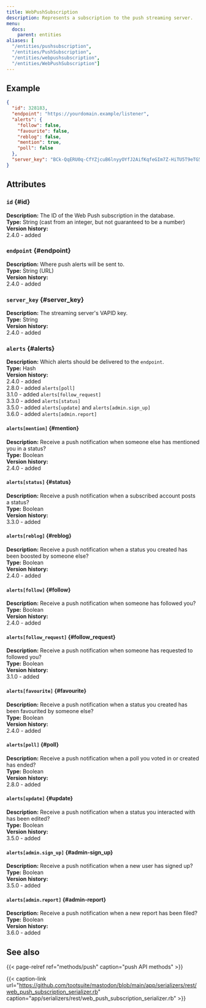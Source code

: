 ```yaml
---
title: WebPushSubscription
description: Represents a subscription to the push streaming server.
menu:
  docs:
    parent: entities
aliases: [
  "/entities/pushsubscription",
  "/entities/PushSubscription",
  "/entities/webpushsubscription",
  "/entities/WebPushSubscription"]
---
```


## Example

```json
{
  "id": 328183,
  "endpoint": "https://yourdomain.example/listener",
  "alerts": {
    "follow": false,
    "favourite": false,
    "reblog": false,
    "mention": true,
    "poll": false
  },
  "server_key": "BCk-QqERU0q-CfYZjcuB6lnyyOYfJ2AifKqfeGIm7Z-HiTU5T9eTG5GxVA0_OH5mMlI4UkkDTpaZwozy0TzdZ2M="
}
```

## Attributes

### `id` {#id}

**Description:** The ID of the Web Push subscription in the database.\
**Type:** String (cast from an integer, but not guaranteed to be a number)\
**Version history:**\
2.4.0 - added

### `endpoint` {#endpoint}

**Description:** Where push alerts will be sent to.\
**Type:** String (URL)\
**Version history:**\
2.4.0 - added

### `server_key` {#server_key}

**Description:** The streaming server's VAPID key.\
**Type:** String\
**Version history:**\
2.4.0 - added

### `alerts` {#alerts}

**Description:** Which alerts should be delivered to the `endpoint`.\
**Type:** Hash\
**Version history:**\
2.4.0 - added\
2.8.0 - added `alerts[poll]`\
3.1.0 - added `alerts[follow_request]`\
3.3.0 - added `alerts[status]`\
3.5.0 - added `alerts[update]` and `alerts[admin.sign_up]`\
3.6.0 - added `alerts[admin.report]`

#### `alerts[mention]` {#mention}

**Description:** Receive a push notification when someone else has mentioned you in a status?\
**Type:** Boolean\
**Version history:**\
2.4.0 - added

#### `alerts[status]` {#status}

**Description:** Receive a push notification when a subscribed account posts a status?\
**Type:** Boolean\
**Version history:**\
3.3.0 - added

#### `alerts[reblog]` {#reblog}

**Description:** Receive a push notification when a status you created has been boosted by someone else?\
**Type:** Boolean\
**Version history:**\
2.4.0 - added

#### `alerts[follow]` {#follow}

**Description:** Receive a push notification when someone has followed you?\
**Type:** Boolean\
**Version history:**\
2.4.0 - added

#### `alerts[follow_request]` {#follow_request}

**Description:** Receive a push notification when someone has requested to followed you?\
**Type:** Boolean\
**Version history:**\
3.1.0 - added

#### `alerts[favourite]` {#favourite}

**Description:** Receive a push notification when a status you created has been favourited by someone else?\
**Type:** Boolean\
**Version history:**\
2.4.0 - added

#### `alerts[poll]` {#poll}

**Description:** Receive a push notification when a poll you voted in or created has ended?\
**Type:** Boolean\
**Version history:**\
2.8.0 - added

#### `alerts[update]` {#update}

**Description:** Receive a push notification when a status you interacted with has been edited?\
**Type:** Boolean\
**Version history:**\
3.5.0 - added

#### `alerts[admin.sign_up]` {#admin-sign_up}

**Description:** Receive a push notification when a new user has signed up?\
**Type:** Boolean\
**Version history:**\
3.5.0 - added

#### `alerts[admin.report]` {#admin-report}

**Description:** Receive a push notification when a new report has been filed?\
**Type:** Boolean\
**Version history:**\
3.6.0 - added

## See also

{{< page-relref ref="methods/push" caption="push API methods" >}}

{{< caption-link url="https://github.com/tootsuite/mastodon/blob/main/app/serializers/rest/web_push_subscription_serializer.rb" caption="app/serializers/rest/web_push_subscription_serializer.rb" >}}



